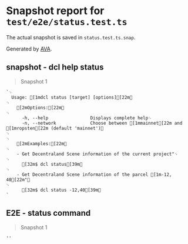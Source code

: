 # Snapshot report for `test/e2e/status.test.ts`

The actual snapshot is saved in `status.test.ts.snap`.

Generated by [AVA](https://avajs.dev).

## snapshot - dcl help status

> Snapshot 1

    `␊
      Usage: [1mdcl status [target] [options][22m␊
    ␊
        [2mOptions:[22m␊
    ␊
          -h, --help                Displays complete help␊
          -n, --network             Choose between [1mmainnet[22m and [1mropsten[22m (default 'mainnet')␊
    ␊
    ␊
        [2mExamples:[22m␊
    ␊
        - Get Decentraland Scene information of the current project"␊
    ␊
          [32m$ dcl status[39m␊
    ␊
        - Get Decentraland Scene information of the parcel [1m-12, 40[22m"␊
    ␊
          [32m$ dcl status -12,40[39m␊
    `

## E2E - status command

> Snapshot 1

    ''
